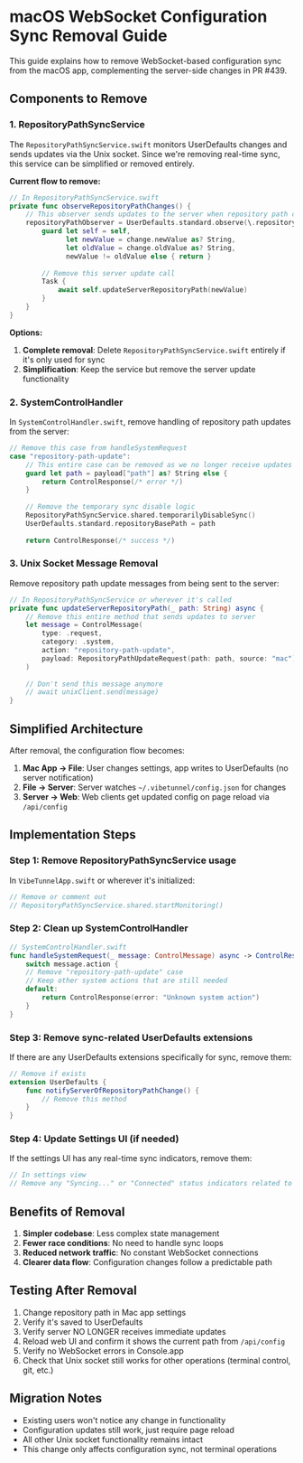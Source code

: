 # macOS WebSocket Configuration Sync Removal Guide

This guide explains how to remove WebSocket-based configuration sync from the macOS app, complementing the server-side changes in PR #439.

## Components to Remove

### 1. RepositoryPathSyncService

The `RepositoryPathSyncService.swift` monitors UserDefaults changes and sends updates via the Unix socket. Since we're removing real-time sync, this service can be simplified or removed entirely.

**Current flow to remove:**
```swift
// In RepositoryPathSyncService.swift
private func observeRepositoryPathChanges() {
    // This observer sends updates to the server when repository path changes
    repositoryPathObserver = UserDefaults.standard.observe(\.repositoryBasePath, options: [.new, .old]) { [weak self] _, change in
        guard let self = self,
              let newValue = change.newValue as? String,
              let oldValue = change.oldValue as? String,
              newValue != oldValue else { return }
        
        // Remove this server update call
        Task {
            await self.updateServerRepositoryPath(newValue)
        }
    }
}
```

**Options:**
1. **Complete removal**: Delete `RepositoryPathSyncService.swift` entirely if it's only used for sync
2. **Simplification**: Keep the service but remove the server update functionality

### 2. SystemControlHandler

In `SystemControlHandler.swift`, remove handling of repository path updates from the server:

```swift
// Remove this case from handleSystemRequest
case "repository-path-update":
    // This entire case can be removed as we no longer receive updates from server
    guard let path = payload["path"] as? String else {
        return ControlResponse(/* error */)
    }
    
    // Remove the temporary sync disable logic
    RepositoryPathSyncService.shared.temporarilyDisableSync()
    UserDefaults.standard.repositoryBasePath = path
    
    return ControlResponse(/* success */)
```

### 3. Unix Socket Message Removal

Remove repository path update messages from being sent to the server:

```swift
// In RepositoryPathSyncService or wherever it's called
private func updateServerRepositoryPath(_ path: String) async {
    // Remove this entire method that sends updates to server
    let message = ControlMessage(
        type: .request,
        category: .system,
        action: "repository-path-update",
        payload: RepositoryPathUpdateRequest(path: path, source: "mac")
    )
    
    // Don't send this message anymore
    // await unixClient.send(message)
}
```

## Simplified Architecture

After removal, the configuration flow becomes:

1. **Mac App → File**: User changes settings, app writes to UserDefaults (no server notification)
2. **File → Server**: Server watches `~/.vibetunnel/config.json` for changes
3. **Server → Web**: Web clients get updated config on page reload via `/api/config`

## Implementation Steps

### Step 1: Remove RepositoryPathSyncService usage

In `VibeTunnelApp.swift` or wherever it's initialized:
```swift
// Remove or comment out
// RepositoryPathSyncService.shared.startMonitoring()
```

### Step 2: Clean up SystemControlHandler

```swift
// SystemControlHandler.swift
func handleSystemRequest(_ message: ControlMessage) async -> ControlResponse {
    switch message.action {
    // Remove "repository-path-update" case
    // Keep other system actions that are still needed
    default:
        return ControlResponse(error: "Unknown system action")
    }
}
```

### Step 3: Remove sync-related UserDefaults extensions

If there are any UserDefaults extensions specifically for sync, remove them:
```swift
// Remove if exists
extension UserDefaults {
    func notifyServerOfRepositoryPathChange() {
        // Remove this method
    }
}
```

### Step 4: Update Settings UI (if needed)

If the settings UI has any real-time sync indicators, remove them:
```swift
// In settings view
// Remove any "Syncing..." or "Connected" status indicators related to config sync
```

## Benefits of Removal

1. **Simpler codebase**: Less complex state management
2. **Fewer race conditions**: No need to handle sync loops
3. **Reduced network traffic**: No constant WebSocket connections
4. **Clearer data flow**: Configuration changes follow a predictable path

## Testing After Removal

1. Change repository path in Mac app settings
2. Verify it's saved to UserDefaults
3. Verify server NO LONGER receives immediate updates
4. Reload web UI and confirm it shows the current path from `/api/config`
5. Verify no WebSocket errors in Console.app
6. Check that Unix socket still works for other operations (terminal control, git, etc.)

## Migration Notes

- Existing users won't notice any change in functionality
- Configuration updates still work, just require page reload
- All other Unix socket functionality remains intact
- This change only affects configuration sync, not terminal operations